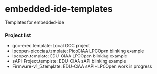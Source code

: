 # embedded-ide-templates

Templates for embedded-ide

### Project list

 - gcc-exec.template: Local GCC project
 - lpcopen-picociaa.template: PicoCIAA LPCOpen blinking example
 - lpcopen.template: EDU-CIAA LPCOpen blinking example
 - sAPI-Project.template: EDU-CIAA sAPI blinking example
 - Firmware-v1_5.template: EDU-CIAA sAPI+LPCOpen work in progress
